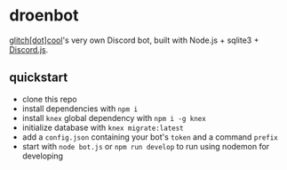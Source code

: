 # droenbot
[glitch[dot]cool](https://glitch.cool)'s very own Discord bot, built with Node.js + sqlite3 + [Discord.js](https://discord.js.org/#/).

## quickstart

- clone this repo
- install dependencies with `npm i`
- install `knex` global dependency with `npm i -g knex`
- initialize database with `knex migrate:latest`
- add a `config.json` containing your bot's `token` and a command `prefix`
- start with `node bot.js` or `npm run develop` to run using nodemon for developing
